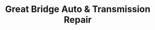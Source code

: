 ---
title: "Great Bridge Auto & Transmission Repair"
url: /chesapeake/great-bridge-auto-and-transmission-repair/
shop: car repair
---